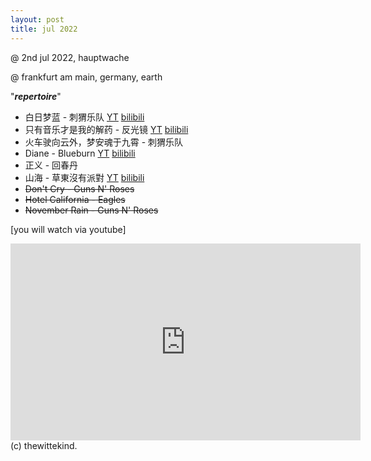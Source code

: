 ```yaml
---
layout: post
title: jul 2022
---
```


 @ 2nd jul 2022, hauptwache

 @ frankfurt am main, germany, earth

 "***repertoire***"

  - 白日梦蓝 - 刺猬乐队 [YT](https://youtu.be/lvK9XvUL_3M) [bilibili](https://www.bilibili.com/video/BV1nF411K7sy?share_source=copy_web&vd_source=cb475050fc994dc4d97590ca4e3ff0a5)
  - 只有音乐才是我的解药 - 反光镜 [YT](https://youtu.be/-coilN-OhcY) [bilibili](https://space.bilibili.com/1892551847?spm_id_from=333.337.search-card.all.click)
  - 火车驶向云外，梦安魂于九霄 - 刺猬乐队
  - Diane - Blueburn [YT](https://youtu.be/lvK9XvUL_3M) [bilibili](https://www.bilibili.com/video/BV1ce4y197pj?share_source=copy_web&vd_source=cb475050fc994dc4d97590ca4e3ff0a5)
  - 正义 - 回春丹
  - 山海 - 草東沒有派對 [YT](https://youtu.be/az-t8uYsSGY) [bilibili](https://space.bilibili.com/1892551847?spm_id_from=333.337.search-card.all.click)
  - ~~Don't Cry - Guns N' Roses~~
  - ~~Hotel California - Eagles~~
  - ~~November Rain - Guns N' Roses~~
  
[you will watch via youtube]

<iframe width="560" height="315" src="https://www.youtube.com/embed/2ME9gpwEw1g" title="YouTube video player" frameborder="0" allow="accelerometer; autoplay; clipboard-write; encrypted-media; gyroscope; picture-in-picture" allowfullscreen></iframe>

<br>
(c) thewittekind.
 &nbsp;